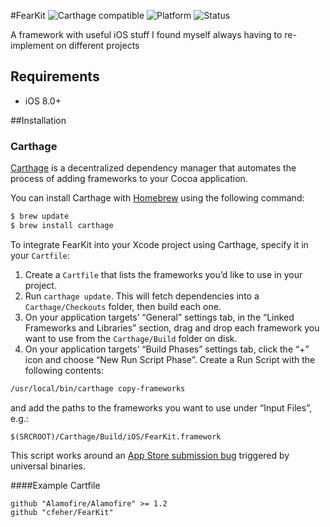 #FearKit 
![Carthage compatible](https://img.shields.io/badge/Carthage-compatible-4BC51D.svg?style=flat) ![Platform](https://img.shields.io/badge/platform-ios-lightgrey.svg?style=flat)
![Status](https://img.shields.io/badge/status-prerelease-orange.svg?style=flat)

A framework with useful iOS stuff I found myself always having to re-implement on different projects

## Requirements
- iOS 8.0+

##Installation
### Carthage

[Carthage](https://github.com/Carthage/Carthage) is a decentralized dependency manager that automates the process of adding frameworks to your Cocoa application.

You can install Carthage with [Homebrew](http://brew.sh/) using the following command:

```bash
$ brew update
$ brew install carthage
```

To integrate FearKit into your Xcode project using Carthage, specify it in your `Cartfile`:

1. Create a `Cartfile` that lists the frameworks you’d like to use in your project.
1. Run `carthage update`. This will fetch dependencies into a `Carthage/Checkouts` folder, then build each one.
1. On your application targets’ “General” settings tab, in the “Linked Frameworks and Libraries” section, drag and drop each framework you want to use from the `Carthage/Build` folder on disk.
1. On your application targets’ “Build Phases” settings tab, click the “+” icon and choose “New Run Script Phase”. Create a Run Script with the following contents:

  ```sh
  /usr/local/bin/carthage copy-frameworks
  ```

  and add the paths to the frameworks you want to use under “Input Files”, e.g.:

  ```
  $(SRCROOT)/Carthage/Build/iOS/FearKit.framework
  ```

  This script works around an [App Store submission bug](http://www.openradar.me/radar?id=6409498411401216) triggered by universal binaries.
  
  ####Example Cartfile
  ```
  github "Alamofire/Alamofire" >= 1.2
  github "cfeher/FearKit"
  ```
